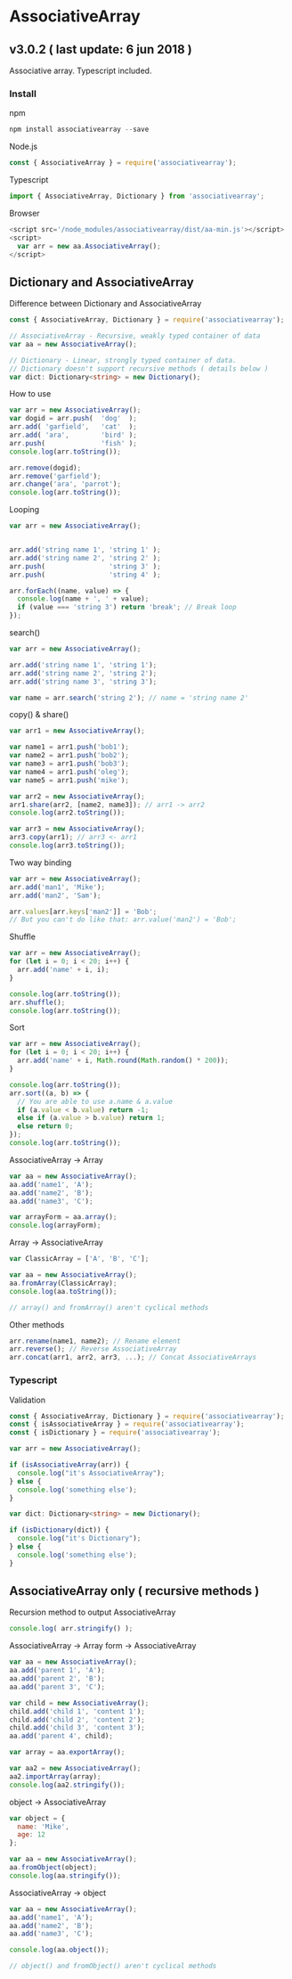 # AssociativeArray
## v3.0.2 ( last update: 6 jun 2018 )
Associative array. Typescript included.

### Install
npm
```javascript
npm install associativearray --save
```

Node.js
```javascript
const { AssociativeArray } = require('associativearray');
```

Typescript
```javascript
import { AssociativeArray, Dictionary } from 'associativearray';
```

Browser
```javascript
<script src='/node_modules/associativearray/dist/aa-min.js'></script>
<script>
  var arr = new aa.AssociativeArray();
</script>
```

## Dictionary and AssociativeArray

Difference between Dictionary and AssociativeArray
```typescript
const { AssociativeArray, Dictionary } = require('associativearray');

// AssociativeArray - Recursive, weakly typed container of data
var aa = new AssociativeArray();

// Dictionary - Linear, strongly typed container of data. 
// Dictionary doesn't support recursive methods ( details below )
var dict: Dictionary<string> = new Dictionary();
```

How to use
```javascript
var arr = new AssociativeArray();
var dogid = arr.push(  'dog'  );
arr.add( 'garfield',   'cat'  );
arr.add( 'ara',        'bird' );
arr.push(              'fish' );
console.log(arr.toString());

arr.remove(dogid);
arr.remove('garfield');
arr.change('ara', 'parrot');
console.log(arr.toString());
```
Looping
```javascript
var arr = new AssociativeArray();


arr.add('string name 1', 'string 1' );
arr.add('string name 2', 'string 2' );
arr.push(                'string 3' );
arr.push(                'string 4' );

arr.forEach((name, value) => {
  console.log(name + ', ' + value);
  if (value === 'string 3') return 'break'; // Break loop
});
```
search()
```javascript
var arr = new AssociativeArray();

arr.add('string name 1', 'string 1');
arr.add('string name 2', 'string 2');
arr.add('string name 3', 'string 3');

var name = arr.search('string 2'); // name = 'string name 2'
```
copy() & share()
```javascript
var arr1 = new AssociativeArray();

var name1 = arr1.push('bob1');
var name2 = arr1.push('bob2');
var name3 = arr1.push('bob3');
var name4 = arr1.push('oleg');
var name5 = arr1.push('mike');

var arr2 = new AssociativeArray();
arr1.share(arr2, [name2, name3]); // arr1 -> arr2
console.log(arr2.toString());

var arr3 = new AssociativeArray();
arr3.copy(arr1); // arr3 <- arr1
console.log(arr3.toString());
```
Two way binding
```javascript
var arr = new AssociativeArray();
arr.add('man1', 'Mike');
arr.add('man2', 'Sam');

arr.values[arr.keys['man2']] = 'Bob';
// But you can't do like that: arr.value('man2') = 'Bob';
```
Shuffle
```javascript
var arr = new AssociativeArray();
for (let i = 0; i < 20; i++) {
  arr.add('name' + i, i);
}

console.log(arr.toString());
arr.shuffle();
console.log(arr.toString());
```
Sort
```javascript
var arr = new AssociativeArray();
for (let i = 0; i < 20; i++) {
  arr.add('name' + i, Math.round(Math.random() * 200));
}

console.log(arr.toString());
arr.sort((a, b) => {
  // You are able to use a.name & a.value
  if (a.value < b.value) return -1;
  else if (a.value > b.value) return 1;
  else return 0;
});
console.log(arr.toString());
```
AssociativeArray -> Array
```javascript
var aa = new AssociativeArray();
aa.add('name1', 'A');
aa.add('name2', 'B');
aa.add('name3', 'C');

var arrayForm = aa.array();
console.log(arrayForm);
```
Array -> AssociativeArray
```javascript
var ClassicArray = ['A', 'B', 'C'];

var aa = new AssociativeArray();
aa.fromArray(ClassicArray);
console.log(aa.toString());

// array() and fromArray() aren't cyclical methods
```
Other methods
```javascript
arr.rename(name1, name2); // Rename element
arr.reverse(); // Reverse AssociativeArray
arr.concat(arr1, arr2, arr3, ...); // Concat AssociativeArrays
```
### Typescript
Validation
```typescript
const { AssociativeArray, Dictionary } = require('associativearray');
const { isAssociativeArray } = require('associativearray');
const { isDictionary } = require('associativearray');

var arr = new AssociativeArray();

if (isAssociativeArray(arr)) {
  console.log("it's AssociativeArray");
} else {
  console.log('something else');
}

var dict: Dictionary<string> = new Dictionary();

if (isDictionary(dict)) {
  console.log("it's Dictionary");
} else {
  console.log('something else');
}
```

## AssociativeArray only ( recursive methods )

Recursion method to output AssociativeArray
```javascript
console.log( arr.stringify() );
```

AssociativeArray -> Array form -> AssociativeArray
```javascript
var aa = new AssociativeArray();
aa.add('parent 1', 'A');
aa.add('parent 2', 'B');
aa.add('parent 3', 'C');

var child = new AssociativeArray();
child.add('child 1', 'content 1');
child.add('child 2', 'content 2');
child.add('child 3', 'content 3');
aa.add('parent 4', child);

var array = aa.exportArray();

var aa2 = new AssociativeArray();
aa2.importArray(array);
console.log(aa2.stringify());
```

object -> AssociativeArray
```javascript
var object = {
  name: 'Mike',
  age: 12
};

var aa = new AssociativeArray();
aa.fromObject(object);
console.log(aa.stringify());
```
AssociativeArray -> object
```javascript
var aa = new AssociativeArray();
aa.add('name1', 'A');
aa.add('name2', 'B');
aa.add('name3', 'C');

console.log(aa.object());

// object() and fromObject() aren't cyclical methods
```
